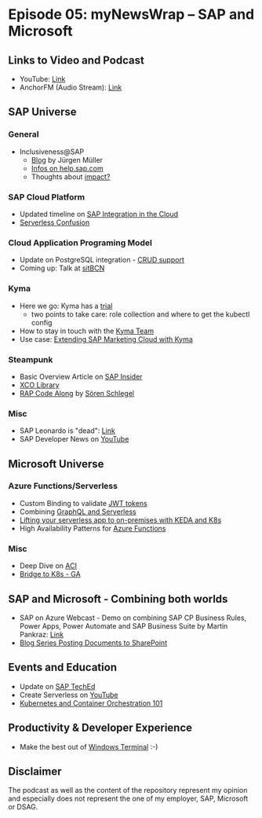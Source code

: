 # Episode 05: myNewsWrap – SAP and Microsoft 

## Links to Video and Podcast
* YouTube: [Link](https://youtu.be/fCrkLiJjvR4) 
* AnchorFM (Audio Stream): [Link](https://anchor.fm/christian-lechner/episodes/myNewsWrap--SAP-and-Microsoft-Episode-05-ekge90) 

## SAP Universe

### General
* Inclusiveness@SAP
    * [Blog](https://blogs.sap.com/2020/09/11/making-the-software-industry-a-little-more-inclusive/) by Jürgen Müller
    * [Infos on help.sap.com](https://help.sap.com/doc/b0322267728e48a28b0c8ee7dd1ab4c7/1.0/en-US/Inclusive%20Language%20Guidelines.pdf)
    * Thoughts about [impact?](https://blogs.sap.com/2020/09/29/sap-abandones-some-racist-language-and-no-one-seems-to-care/) 

### SAP Cloud Platform
* Updated timeline on [SAP Integration in the Cloud](https://www.sap.com/documents/2020/02/520ea921-847d-0010-87a3-c30de2ffd8ff.html)
* [Serverless Confusion](https://blogs.sap.com/2020/09/21/sap-cloud-platform-extension-factory-serverless-runtime-function-as-a-service-faas/)

### Cloud Application Programing Model
* Update on PostgreSQL integration - [CRUD support](https://twitter.com/wolf_gregor/status/1309828836431929350?s=20)
* Coming up: Talk at [sitBCN](https://twitter.com/wolf_gregor/status/1310606391284051975?s=20) 

### Kyma
* Here we go: Kyma has a [trial](https://twitter.com/mado0803/status/1309534133392150529?s=20)
    * two points to take care: role collection and where to get the kubectl config
* How to stay in touch with the [Kyma Team](https://blogs.sap.com/2020/10/01/staying-in-touch-with-the-kyma-team/)
* Use case: [Extending SAP Marketing Cloud with Kyma](https://blogs.sap.com/2020/09/30/use-sap-cloud-platform-kyma-runtime-to-extend-sap-marketing-cloud/)

### Steampunk
* Basic Overview Article on [SAP Insider](https://www.sapinsideronline.com/articles/make-the-move-to-sap-cloud-platform-abap-environment-with-confidence/)
* [XCO Library](https://blogs.sap.com/2020/09/21/introducing-the-xco-library-cloud-platform-edition/)
* [RAP Code Along](https://github.com/soschlegel/abap.livecoding) by [Sören Schlegel](https://github.com/soschlegel) 

### Misc
* SAP Leonardo is "dead": [Link](https://e3zine.com/e-3-interview-with-sap-cto-jurgen-muller/)
* SAP Developer News on [YouTube](https://youtu.be/sS2sFknfkHY)

## Microsoft Universe

### Azure Functions/Serverless
* Custom Binding to validate [JWT tokens](https://hexmaster.nl/posts/az-func-jwt-validator-binding/)
* Combining [GraphQL and Serverless](https://dev.to/azure/graphql-and-serverless-walk-into-a-bar-a-recipe-to-infinitely-scale-apis-1gcm)
* [Lifting your serverless app to on-premises with KEDA and K8s](https://medium.com/microsoftazure/lifting-function-to-kubernetes-with-keda-e24de86fca2e)
* High Availability Patterns for [Azure Functions](https://docs.microsoft.com/en-us/azure/azure-functions/functions-geo-disaster-recovery)

### Misc
* Deep Dive on [ACI](https://twitter.com/azurefriday/status/1310620920025722881?s=20)
* [Bridge to K8s - GA](https://devblogs.microsoft.com/visualstudio/bridge-to-kubernetes-ga/)

## SAP and Microsoft - Combining both worlds
* SAP on Azure Webcast - Demo on combining SAP CP Business Rules, Power Apps, Power Automate and SAP Business Suite by Martin Pankraz: [Link](https://youtu.be/Nha5uwE6K9Q?t=1756)
* [Blog Series Posting Documents to SharePoint](https://blogs.sap.com/2020/09/29/blog-series-posting-documents-to-sharepoint/)

## Events and Education
* Update on [SAP TechEd](https://events.sap.com/teched-global/en/home)
* Create Serverless on [YouTube](https://youtu.be/mDnpz-gFFc8)
* [Kubernetes and Container Orchestration 101](https://youtu.be/3RTvoI-A7UQ)

## Productivity & Developer Experience
* Make the best out of [Windows Terminal](https://twitter.com/unixterminal/status/1310610408533827585?s=20) :-)

## Disclaimer
The podcast as well as the content of the repository represent my opinion and especially does not represent the one of my employer, SAP, Microsoft or DSAG.